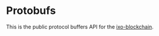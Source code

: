 # Protobufs

This is the public protocol buffers API for the [ixo-blockchain](https://github.com/ixofoundation/ixo-blockchain).
